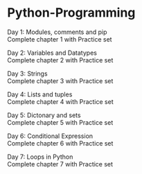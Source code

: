 # Python-Programming

Day 1: Modules, comments and pip <br>
       Complete chapter 1 with Practice set

Day 2: Variables and Datatypes <br>
       Complete chapter 2 with Practice set

Day 3: Strings <br>
       Complete chapter 3 with Practice set

Day 4: Lists and tuples <br>
       Complete chapter 4 with Practice set

Day 5: Dictonary and sets <br>
       Complete chapter 5 with Practice set

Day 6: Conditional Expression <br>
       Complete chapter 6 with Practice set

Day 7: Loops in Python <br>
       Complete chapter 7 with Practice set


